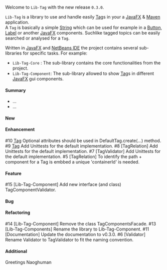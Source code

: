 Welcome to `Lib-Tag` with the new release `0.3.0`.

`Lib-Tag` is a library to use and handle easily [Tag]s in your a [JavaFX] & [Maven] 
application.  
A `Tag` is basically a simple [String] which can be used for example in a [Button], 
[Label] or another [JavaFX] components. Suchlike tagged topics can be easily searched 
or analysed for a `Tag`.

Written in [JavaFX] and [NetBeans IDE] the project contains several sub-libraries 
for specific tasks. For example:
* `Lib-Tag-Core`     : The sub-library contains the core functionalities from the project.
* `Lib-Tag-Component`: The sub-library allowed to show [Tag]s in different [JavaFX] gui components.



#### Summary
* ...
* ...



#### New



#### Enhancement
#10 [Tag] Optional attributes should be used in DefaultTag.create(...) method.
#9  [Tag] Add Unittests for the default implementation.
#8  [TagRelation] Add Unittests for the default implementation.
#7  [TagValidator] Add Unittests for the default implementation.
#5  [TagRelation] To identify the path + component for a Tag is embbed a unique 'containerId' is needed.



#### Feature
#15 [Lib-Tag-Component] Add new interface (and class) TagComponentValidator.



#### Bug



#### Refactoring
#14 [Lib-Tag-Component] Remove the class TagComponentsFacade.
#13 [Lib-Tag-Components] Rename the library to Lib-Tag-Component.
#11 [Documentation] Update the documentation to v0.3.0.
#6  [Validator] Rename Validator to TagValidator to fit the naming convention.



#### Additional



Greetings
Naoghuman



[//]: # (Issues which will be integrated in this release)



[//]: # (Links)
[Button]:https://docs.oracle.com/javase/8/javafx/api/javafx/scene/control/Button.html
[JavaFX]:http://docs.oracle.com/javase/8/javase-clienttechnologies.htm
[Label]:https://docs.oracle.com/javase/8/javafx/api/javafx/scene/control/Label.html
[Maven]:http://maven.apache.org/
[NetBeans IDE]:https://netbeans.org/
[String]:https://docs.oracle.com/javase/8/docs/api/java/lang/String.html
[Tag]:https://github.com/Naoghuman/lib-tag/blob/master/lib-tag-core/src/main/java/com/github/naoghuman/lib/tag/core/Tag.java
